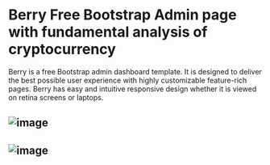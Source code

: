 # Berry Free Bootstrap Admin page with fundamental analysis of cryptocurrency 




Berry is a free Bootstrap admin dashboard template. It is designed to deliver the best possible user experience with highly customizable feature-rich pages. Berry has easy and intuitive responsive design whether it is viewed on retina screens or laptops.

![image](https://github.com/mahi0808/mahendar-admin-Dashboard-berry/assets/103731665/fab4582b-b6a6-44a2-8b43-bd8523515a4a)
---------------------------------------------------------------------------------------------------------------------------------------------------------------------------------------------

![image](https://github.com/mahi0808/mahendar-admin-Dashboard-berry/assets/103731665/7d908b46-532b-458a-b3b3-9a7cab3b0958)
---------------------------------------------------------------------------------------------------------------------------------------------------------------------------------------------




